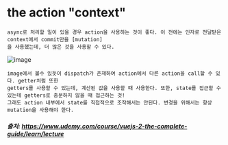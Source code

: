 # the action "context"

```
async로 처리할 일이 있을 경우 action을 사용하는 것이 좋다. 이 전에는 인자로 전달받은 context에서 commit만을 [mutation]
을 사용했는데, 더 많은 것을 사용할 수 있다.
```
![image](https://user-images.githubusercontent.com/62305110/209907773-3d269269-c56b-4265-bf62-4723d39ecd0d.png)

```
image에서 볼수 있듯이 dispatch가 존재하여 action에서 다른 action을 call할 수 있다. getter처럼 또한
getters를 사용할 수 있는데, 계산된 값을 사용할 때 사용한다. 또한, state를 접근할 수 있는데 getters로 충분하지 않을 때 접근하는 것!
그래도 action 내부에서 state를 직접적으로 조작해서는 안된다. 변경을 위해서는 항상 mutation을 사용해야 한다.

```

##### 출처: https://www.udemy.com/course/vuejs-2-the-complete-guide/learn/lecture
